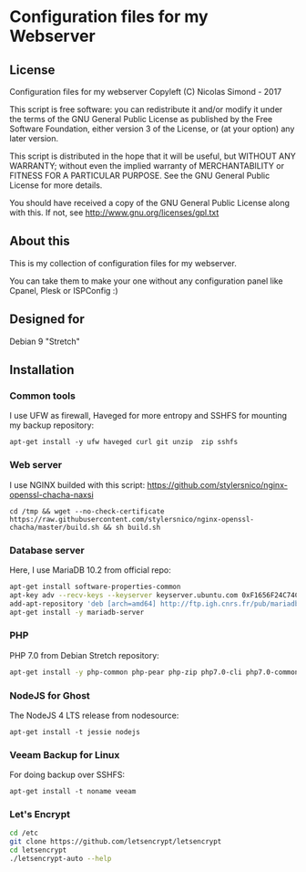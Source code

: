 Configuration files for my Webserver
============================

## License
Configuration files for my webserver
Copyleft (C) Nicolas Simond - 2017

This script is free software: you can redistribute it and/or modify
it under the terms of the GNU General Public License as published by
the Free Software Foundation, either version 3 of the License, or
(at your option) any later version.

This script is distributed in the hope that it will be useful,
but WITHOUT ANY WARRANTY; without even the implied warranty of
MERCHANTABILITY or FITNESS FOR A PARTICULAR PURPOSE.  See the
GNU General Public License for more details.

You should have received a copy of the GNU General Public License
along with this.  If not, see <http://www.gnu.org/licenses/gpl.txt>

## About this

This is my collection of configuration files for my webserver.

You can take them to make your one without any configuration panel like Cpanel, Plesk or ISPConfig :)


## Designed for 
Debian 9 "Stretch"

## Installation

### Common tools

I use UFW as firewall, Haveged for more entropy and SSHFS for mounting my backup repository:

`apt-get install -y ufw haveged curl git unzip  zip sshfs`


### Web server

I use NGINX builded with this script: https://github.com/stylersnico/nginx-openssl-chacha-naxsi

`cd /tmp && wget --no-check-certificate https://raw.githubusercontent.com/stylersnico/nginx-openssl-chacha/master/build.sh && sh build.sh`


### Database server

Here, I use MariaDB 10.2 from official repo:

```bash
apt-get install software-properties-common
apt-key adv --recv-keys --keyserver keyserver.ubuntu.com 0xF1656F24C74CD1D8
add-apt-repository 'deb [arch=amd64] http://ftp.igh.cnrs.fr/pub/mariadb/repo/10.2/debian stretch main'
apt-get install -y mariadb-server
```

### PHP

PHP 7.0 from Debian Stretch repository:

```bash
apt-get install -y php-common php-pear php-zip php7.0-cli php7.0-common php7.0-curl php7.0-dev php7.0-fpm php7.0-gd php7.0-imap php7.0-intl php7.0-json php7.0-mbstring php7.0-mysql php7.0-opcache php7.0-pspell php7.0-readline php7.0-recode php7.0-snmp php7.0-tidy php7.0-xml php7.0-zip
```

### NodeJS for Ghost

The NodeJS 4 LTS release from nodesource:

`apt-get install -t jessie nodejs`

### Veeam Backup for Linux

For doing backup over SSHFS:

`apt-get install -t noname veeam`

### Let's Encrypt 

```bash
cd /etc
git clone https://github.com/letsencrypt/letsencrypt
cd letsencrypt
./letsencrypt-auto --help
```
